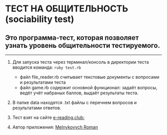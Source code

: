 # ТЕСТ НА ОБЩИТЕЛЬНОСТЬ (sociability test)

## Это программа-тест, которая позволяет узнать уровень общительности тестируемого.
-----------------------------------------------------------------------------------


1. Для запуска теста через терминал/консоль в директории теста вводится команда: `ruby test.rb`
   * файл file_reader.rb считывает текстовые документы с вопросами и результатами теста
   * файл game.rb содержит основной функционал: задаёт вопросы, ведёт учёт набраных баллов, выдаёт результаты теста.

2. В папке data находятся .txt файлы с перечнем вопросов и результатами ответов.

4. Тест взят на сайте [e-reading.club:](http://www.e-reading.club/chapter.php/104298/6/Telenkova_-_Testy_na_vse_sluchai_zhizni.html)

5. Автор приложения: [Melnykovych Roman](https://github.com/melnyk-r)


